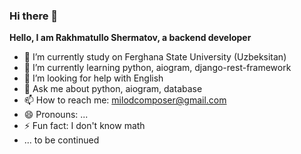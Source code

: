 ### Hi there 👋

**Hello, I am Rakhmatullo Shermatov, a backend developer**

- 🔭 I’m currently study on Ferghana State University (Uzbeksitan)
- 🌱 I’m currently learning python, aiogram, django-rest-framework
- 🤔 I’m looking for help with English
- 💬 Ask me about python, aiogram, database
- 📫 How to reach me: milodcomposer@gmail.com
- 😄 Pronouns: ...
- ⚡ Fun fact: I don't know math
- ... to be continued
